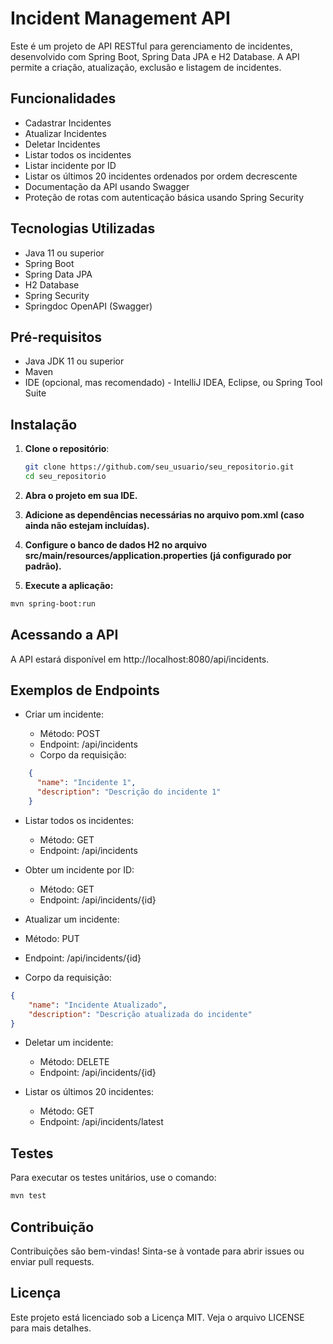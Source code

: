 # Incident Management API

Este é um projeto de API RESTful para gerenciamento de incidentes, desenvolvido com Spring Boot, Spring Data JPA e H2 Database. A API permite a criação, atualização, exclusão e listagem de incidentes.

## Funcionalidades

- Cadastrar Incidentes
- Atualizar Incidentes
- Deletar Incidentes
- Listar todos os incidentes
- Listar incidente por ID
- Listar os últimos 20 incidentes ordenados por ordem decrescente
- Documentação da API usando Swagger
- Proteção de rotas com autenticação básica usando Spring Security

## Tecnologias Utilizadas

- Java 11 ou superior
- Spring Boot
- Spring Data JPA
- H2 Database
- Spring Security
- Springdoc OpenAPI (Swagger)

## Pré-requisitos

- Java JDK 11 ou superior
- Maven
- IDE (opcional, mas recomendado) - IntelliJ IDEA, Eclipse, ou Spring Tool Suite

## Instalação

1. **Clone o repositório**:

   ```bash
   git clone https://github.com/seu_usuario/seu_repositorio.git
   cd seu_repositorio
   ```
   
2. **Abra o projeto em sua IDE.**

3. **Adicione as dependências necessárias no arquivo pom.xml (caso ainda não estejam incluídas).**

4. **Configure o banco de dados H2 no arquivo src/main/resources/application.properties (já configurado por padrão).**

5. **Execute a aplicação:**
```bash
mvn spring-boot:run
```
## Acessando a API
A API estará disponível em http://localhost:8080/api/incidents.

## Exemplos de Endpoints
- Criar um incidente:

  - Método: POST
  - Endpoint: /api/incidents
  - Corpo da requisição:

```json
    {
      "name": "Incidente 1",
      "description": "Descrição do incidente 1"
    }
```

- Listar todos os incidentes:

  - Método: GET
  - Endpoint: /api/incidents

- Obter um incidente por ID:
  - Método: GET
  - Endpoint: /api/incidents/{id}

- Atualizar um incidente:

- Método: PUT
- Endpoint: /api/incidents/{id}
- Corpo da requisição:
```json
{
    "name": "Incidente Atualizado",
    "description": "Descrição atualizada do incidente"
}
```
- Deletar um incidente:
  - Método: DELETE
  - Endpoint: /api/incidents/{id}

- Listar os últimos 20 incidentes:
  - Método: GET
  - Endpoint: /api/incidents/latest

  
## Testes
Para executar os testes unitários, use o comando:

```bash
mvn test
```

## Contribuição
Contribuições são bem-vindas! Sinta-se à vontade para abrir issues ou enviar pull requests.

## Licença
Este projeto está licenciado sob a Licença MIT. Veja o arquivo LICENSE para mais detalhes.
